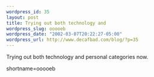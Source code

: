 ```yaml
--- 
wordpress_id: 35
layout: post
title: Trying out both technology and
wordpress_slug: ooooeb
wordpress_date: "2002-03-07T20:22:27-05:00"
wordpress_url: http://www.decafbad.com/blog/?p=35
---
```

Trying out both technology and personal categories now.
<!--more-->
shortname=ooooeb
